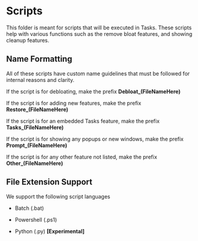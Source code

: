 # Scripts
This folder is meant for scripts that will be executed in Tasks. These scripts help with various functions such as the remove bloat features, and showing cleanup features.


## Name Formatting
All of these scripts have custom name guidelines that must be followed for internal reasons and clarity.

If the script is for debloating, make the prefix **Debloat_(FileNameHere)**

If the script is for adding new features, make the prefix **Restore_(FileNameHere)**

If the script is for an embedded Tasks feature, make the prefix **Tasks_(FileNameHere)**

If the script is for showing any popups or new windows, make the prefix **Prompt_(FileNameHere)**

If the script is for any other feature not listed, make the prefix **Other_(FileNameHere)**


## File Extension Support
We support the following script languages

- Batch (.bat)

- Powershell (.ps1)

- Python (.py) **[Experimental]**
